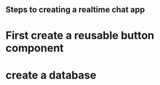 ## Steps to creating a realtime chat app
# First create a reusable button component
# create a database